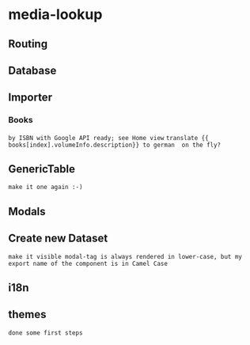 # media-lookup

## Routing

## Database

## Importer
### Books
``` by ISBN with Google API ready; see Home view ```
``` translate {{ books[index].volumeInfo.description}} to german  on the fly? ``` 

## GenericTable
``` make it one again :-) ```

## Modals
## Create new Dataset
``` make it visible modal-tag is always rendered in lower-case, but my export name of the component is in Camel Case ```

## i18n

## themes
``` done some first steps  ```
